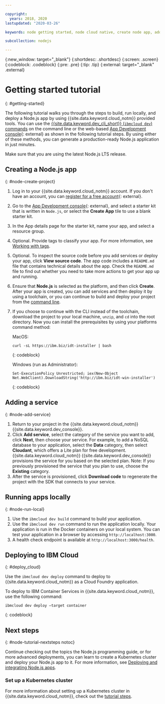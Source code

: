 ```yaml
---

copyright:
  years: 2018, 2020
lastupdated: "2020-03-26"

keywords: node getting started, node cloud native, create node app, add node service, node programming guide, node guide

subcollection: nodejs

---
```


{:new_window: target="_blank"}
{:shortdesc: .shortdesc}
{:screen: .screen}
{:codeblock: .codeblock}
{:pre: .pre}
{:tip: .tip}
{:external: target="_blank" .external}

# Getting started tutorial
{: #getting-started}

The following tutorial walks you through the steps to build, run locally, and deploy a Node.js app by using {{site.data.keyword.cloud_notm}} provided tools. You can use the [{{site.data.keyword.dev_cli_short}} (`ibmcloud dev`) commands](/docs/cli?topic=cloud-cli-getting-started) on the command line or the web-based [App Development console](https://{DomainName}/developer/appservice/dashboard){: external} as shown in the following tutorial steps. By using either of these methods, you can generate a production-ready Node.js application in just minutes.

Make sure that you are using the latest Node.js LTS release.

## Creating a Node.js app
{: #node-create-project}

1. Log in to your {{site.data.keyword.cloud_notm}} account. If you don't have an account, you can [register for a free account](https://{DomainName}/registration){: external}.
2. Go to the [App Development console](https://{DomainName}/developer/appservice/starter-kits){: external}, and select a starter kit that is written in `Node.js`, or select the **Create App** tile to use a blank starter kit.
3. In the App details page for the starter kit, name your app, and select a resource group.
4. Optional. Provide tags to classify your app. For more information, see [Working with tags](/docs/resources?topic=resources-tag).
5. Optional. To inspect the source code before you add services or deploy your app, click **View source code**. The app code includes a `README.md` file that contains technical details about the app. Check the `README.md` file to find out whether you need to take more actions to get your app up and running.
6. Ensure that **Node.js** is selected as the platform, and then click **Create**. After your app is created, you can add services and then deploy it by using a toolchain, or you can continue to build and deploy your project from the [command line](/docs/cli?topic=cloud-cli-getting-started).
7. If you choose to continue with the CLI instead of the toolchain, download the project to your local machine, `unzip`, and `cd` into the root directory. Now you can install the prerequisites by using your platforms command method:

    MacOS:
    ```
    curl -sL https://ibm.biz/idt-installer | bash
    ```
    {: codeblock}

    Windows (run as Administrator):
    ```
    Set-ExecutionPolicy Unrestricted; iex(New-Object Net.WebClient).DownloadString('http://ibm.biz/idt-win-installer')
    ```
    {: codeblock}

## Adding a service
{: #node-add-service}

1. Return to your project in the {{site.data.keyword.cloud_notm}} {{site.data.keyword.dev_console}}.
2. Click **Add service**, select the category of the service you want to add, click **Next**, then choose your service. For example, to add a NoSQL database to your application, select the **Data** category, then select **Cloudant**, which offers a Lite plan for free development. {{site.data.keyword.cloud_notm}} {{site.data.keyword.dev_console}} provisions the service for you based on the selected plan.
Note: If you previously provisioned the service that you plan to use, choose the **Existing** category.
3. After the service is provisioned, click **Download code** to regenerate the project with the SDK that connects to your service.

## Running apps locally
{: #node-run-local}

1. Use the `ibmcloud dev build` command to build your application.
2. Use the `ibmcloud dev run` command to run the application locally. Your application is run in the Docker containers on your local system. You can test your application in a browser by accessing `http://localhost:3000`.
3. A health check endpoint is available at `http://localhost:3000/health`.

## Deploying to IBM Cloud
{: #deploy_cloud}

Use the `ibmcloud dev deploy` command to deploy to {{site.data.keyword.cloud_notm}} as a Cloud Foundry application. 

To deploy to IBM Container Services in {{site.data.keyword.cloud_notm}}, use the following command:
```
ibmcloud dev deploy –target container 
```
{: codeblock}

## Next steps
{: #node-tutorial-nextsteps notoc}

Continue checking out the topics the Node.js programming guide, or for more advanced deployments, you can learn to create a Kubernetes cluster and deploy your Node.js app to it. For more information, see [Deploying and integrating Node.js apps](/docs/node?topic=nodejs-deploy_apps-nodejs).

### Set up a Kubernetes cluster
For more information about setting up a Kubernetes cluster in {{site.data.keyword.cloud_notm}}, check out the [tutorial steps](/docs/containers?topic=containers-clusters).
